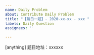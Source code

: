```yaml
---
name: Daily Problem
about: Contribute Daily Problem
title: "【每日一题】- 2020-xx-xx - xxx "
labels: Daily Question
assignees: ''

---
```


[anything]
题目地址：xxxxxx
